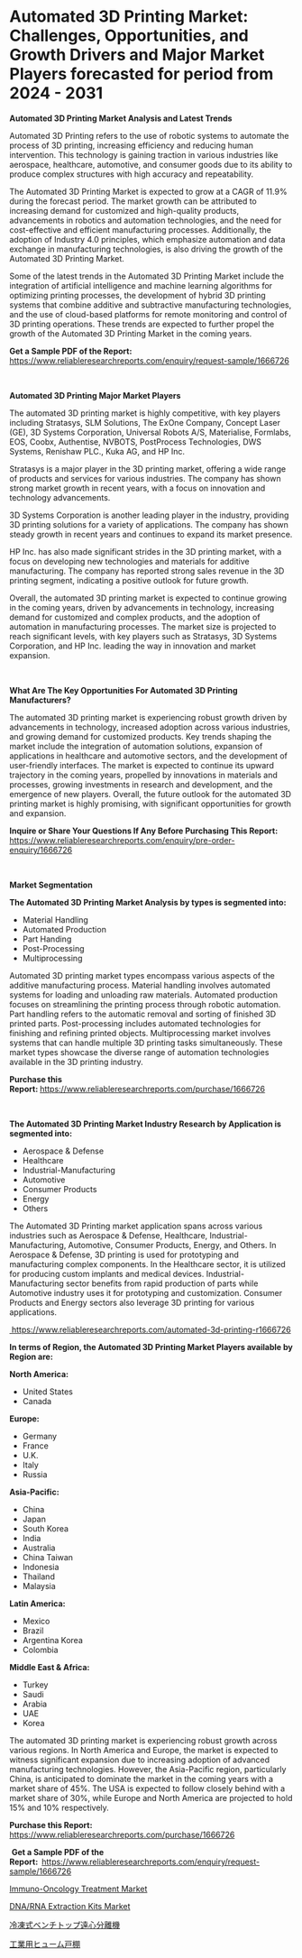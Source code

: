 <p><h1>Automated 3D Printing Market: Challenges, Opportunities, and Growth Drivers and Major Market Players forecasted for period from 2024 - 2031</h1></p><p><strong>Automated 3D Printing Market Analysis and Latest Trends</strong></p>
<p><p>Automated 3D Printing refers to the use of robotic systems to automate the process of 3D printing, increasing efficiency and reducing human intervention. This technology is gaining traction in various industries like aerospace, healthcare, automotive, and consumer goods due to its ability to produce complex structures with high accuracy and repeatability.</p><p>The Automated 3D Printing Market is expected to grow at a CAGR of 11.9% during the forecast period. The market growth can be attributed to increasing demand for customized and high-quality products, advancements in robotics and automation technologies, and the need for cost-effective and efficient manufacturing processes. Additionally, the adoption of Industry 4.0 principles, which emphasize automation and data exchange in manufacturing technologies, is also driving the growth of the Automated 3D Printing Market.</p><p>Some of the latest trends in the Automated 3D Printing Market include the integration of artificial intelligence and machine learning algorithms for optimizing printing processes, the development of hybrid 3D printing systems that combine additive and subtractive manufacturing technologies, and the use of cloud-based platforms for remote monitoring and control of 3D printing operations. These trends are expected to further propel the growth of the Automated 3D Printing Market in the coming years.</p></p>
<p><strong>Get a Sample PDF of the Report:&nbsp;</strong> <a href="https://www.reliableresearchreports.com/enquiry/request-sample/1666726">https://www.reliableresearchreports.com/enquiry/request-sample/1666726</a></p>
<p>&nbsp;</p>
<p><strong>Automated 3D Printing Major Market Players</strong></p>
<p><p>The automated 3D printing market is highly competitive, with key players including Stratasys, SLM Solutions, The ExOne Company, Concept Laser (GE), 3D Systems Corporation, Universal Robots A/S, Materialise, Formlabs, EOS, Coobx, Authentise, NVBOTS, PostProcess Technologies, DWS Systems, Renishaw PLC., Kuka AG, and HP Inc.</p><p>Stratasys is a major player in the 3D printing market, offering a wide range of products and services for various industries. The company has shown strong market growth in recent years, with a focus on innovation and technology advancements.</p><p>3D Systems Corporation is another leading player in the industry, providing 3D printing solutions for a variety of applications. The company has shown steady growth in recent years and continues to expand its market presence.</p><p>HP Inc. has also made significant strides in the 3D printing market, with a focus on developing new technologies and materials for additive manufacturing. The company has reported strong sales revenue in the 3D printing segment, indicating a positive outlook for future growth.</p><p>Overall, the automated 3D printing market is expected to continue growing in the coming years, driven by advancements in technology, increasing demand for customized and complex products, and the adoption of automation in manufacturing processes. The market size is projected to reach significant levels, with key players such as Stratasys, 3D Systems Corporation, and HP Inc. leading the way in innovation and market expansion.</p></p>
<p>&nbsp;</p>
<p><strong>What Are The Key Opportunities For Automated 3D Printing Manufacturers?</strong></p>
<p><p>The automated 3D printing market is experiencing robust growth driven by advancements in technology, increased adoption across various industries, and growing demand for customized products. Key trends shaping the market include the integration of automation solutions, expansion of applications in healthcare and automotive sectors, and the development of user-friendly interfaces. The market is expected to continue its upward trajectory in the coming years, propelled by innovations in materials and processes, growing investments in research and development, and the emergence of new players. Overall, the future outlook for the automated 3D printing market is highly promising, with significant opportunities for growth and expansion.</p></p>
<p><strong>Inquire or Share Your Questions If Any Before Purchasing This Report:</strong> <a href="https://www.reliableresearchreports.com/enquiry/pre-order-enquiry/1666726">https://www.reliableresearchreports.com/enquiry/pre-order-enquiry/1666726</a></p>
<p>&nbsp;</p>
<p><strong>Market Segmentation</strong></p>
<p><strong>The Automated 3D Printing Market Analysis by types is segmented into:</strong></p>
<p><ul><li>Material Handling</li><li>Automated Production</li><li>Part Handing</li><li>Post-Processing</li><li>Multiprocessing</li></ul></p>
<p><p>Automated 3D printing market types encompass various aspects of the additive manufacturing process. Material handling involves automated systems for loading and unloading raw materials. Automated production focuses on streamlining the printing process through robotic automation. Part handling refers to the automatic removal and sorting of finished 3D printed parts. Post-processing includes automated technologies for finishing and refining printed objects. Multiprocessing market involves systems that can handle multiple 3D printing tasks simultaneously. These market types showcase the diverse range of automation technologies available in the 3D printing industry.</p></p>
<p><strong>Purchase this Report:&nbsp;</strong><a href="https://www.reliableresearchreports.com/purchase/1666726">https://www.reliableresearchreports.com/purchase/1666726</a></p>
<p>&nbsp;</p>
<p><strong>The Automated 3D Printing Market Industry Research by Application is segmented into:</strong></p>
<p><ul><li>Aerospace & Defense</li><li>Healthcare</li><li>Industrial-Manufacturing</li><li>Automotive</li><li>Consumer Products</li><li>Energy</li><li>Others</li></ul></p>
<p><p>The Automated 3D Printing market application spans across various industries such as Aerospace & Defense, Healthcare, Industrial-Manufacturing, Automotive, Consumer Products, Energy, and Others. In Aerospace & Defense, 3D printing is used for prototyping and manufacturing complex components. In the Healthcare sector, it is utilized for producing custom implants and medical devices. Industrial-Manufacturing sector benefits from rapid production of parts while Automotive industry uses it for prototyping and customization. Consumer Products and Energy sectors also leverage 3D printing for various applications.</p></p>
<p><a href="https://www.reliableresearchreports.com/automated-3d-printing-r1666726">&nbsp;https://www.reliableresearchreports.com/automated-3d-printing-r1666726</a></p>
<p><strong>In terms of Region, the Automated 3D Printing Market Players available by Region are:</strong></p>
<p>
    <p> <strong> North America: </strong>
        <ul>
            <li>United States</li>
            <li>Canada</li>
        </ul>
        </p> 
    <p> <strong> Europe: </strong>
        <ul>
            <li>Germany</li>
            <li>France</li>
            <li>U.K.</li>
            <li>Italy</li>
            <li>Russia</li>
        </ul>
        </p> 
    <p> <strong> Asia-Pacific: </strong>
        <ul>
            <li>China</li>
            <li>Japan</li>
            <li>South Korea</li>
            <li>India</li>
            <li>Australia</li>
            <li>China Taiwan</li>
            <li>Indonesia</li>
            <li>Thailand</li>
            <li>Malaysia</li>
        </ul>
        </p> 
    <p> <strong> Latin America: </strong>
        <ul>
            <li>Mexico</li>
            <li>Brazil</li>
            <li>Argentina Korea</li>
            <li>Colombia</li>
        </ul>
        </p> 
    <p> <strong> Middle East & Africa: </strong>
        <ul>
            <li>Turkey</li>
            <li>Saudi</li>
            <li>Arabia</li>
            <li>UAE</li>
            <li>Korea</li>
        </ul>
    </p>
    </p>
<p><p>The automated 3D printing market is experiencing robust growth across various regions. In North America and Europe, the market is expected to witness significant expansion due to increasing adoption of advanced manufacturing technologies. However, the Asia-Pacific region, particularly China, is anticipated to dominate the market in the coming years with a market share of 45%. The USA is expected to follow closely behind with a market share of 30%, while Europe and North America are projected to hold 15% and 10% respectively.</p></p>
<p><strong>Purchase this Report: </strong><a href="https://www.reliableresearchreports.com/purchase/1666726">https://www.reliableresearchreports.com/purchase/1666726</a></p>
<p>&nbsp;<strong>Get a Sample PDF of the Report:&nbsp;&nbsp;</strong><a href="https://www.reliableresearchreports.com/enquiry/request-sample/1666726">https://www.reliableresearchreports.com/enquiry/request-sample/1666726</a></p>
<p><strong></strong></p>
<p><p><a href="https://github.com/angeliabkratze/Market-Research-Report-List-1/blob/main/immuno-oncology-treatment-market.md">Immuno-Oncology Treatment Market</a></p><p><a href="https://github.com/EveKerluke2023/Market-Research-Report-List-1/blob/main/dnarna-extraction-kits-market.md">DNA/RNA Extraction Kits Market</a></p><p><a href="https://github.com/JoanaNitzsche/Market-Research-Report-List-1/blob/main/6145939171834.md">冷凍式ベンチトップ遠心分離機</a></p><p><a href="https://github.com/LenoraKris2023/Market-Research-Report-List-1/blob/main/2334284171833.md">工業用ヒューム戸棚</a></p></p>